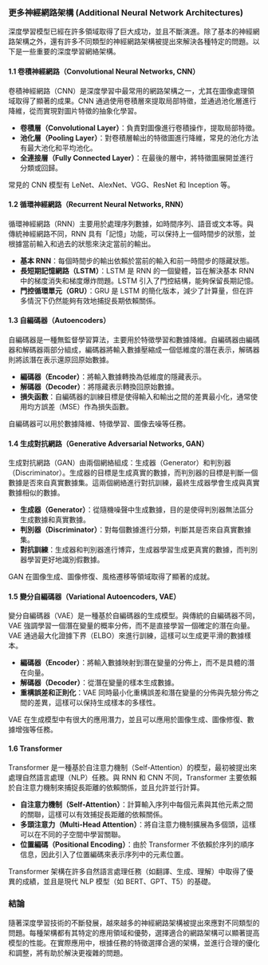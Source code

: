 ### 更多神經網路架構 (Additional Neural Network Architectures)

深度學習模型已經在許多領域取得了巨大成功，並且不斷演進。除了基本的神經網路架構之外，還有許多不同類型的神經網路架構被提出來解決各種特定的問題。以下是一些重要的深度學習網絡架構。

#### 1.1 卷積神經網路（Convolutional Neural Networks, CNN）
卷積神經網路（CNN）是深度學習中最常用的網路架構之一，尤其在圖像處理領域取得了顯著的成果。CNN 通過使用卷積層來提取局部特徵，並通過池化層進行降維，從而實現對圖片特徵的抽象化學習。

- **卷積層（Convolutional Layer）**：負責對圖像進行卷積操作，提取局部特徵。
- **池化層（Pooling Layer）**：對卷積層輸出的特徵圖進行降維，常見的池化方法有最大池化和平均池化。
- **全連接層（Fully Connected Layer）**：在最後的層中，將特徵圖展開並進行分類或回歸。

常見的 CNN 模型有 LeNet、AlexNet、VGG、ResNet 和 Inception 等。

#### 1.2 循環神經網路（Recurrent Neural Networks, RNN）
循環神經網路（RNN）主要用於處理序列數據，如時間序列、語音或文本等。與傳統神經網路不同，RNN 具有「記憶」功能，可以保持上一個時間步的狀態，並根據當前輸入和過去的狀態來決定當前的輸出。

- **基本 RNN**：每個時間步的輸出依賴於當前的輸入和前一時間步的隱藏狀態。
- **長短期記憶網路（LSTM）**：LSTM 是 RNN 的一個變體，旨在解決基本 RNN 中的梯度消失和梯度爆炸問題。LSTM 引入了門控結構，能夠保留長期記憶。
- **門控循環單元（GRU）**：GRU 是 LSTM 的簡化版本，減少了計算量，但在許多情況下仍然能夠有效地捕捉長期依賴關係。

#### 1.3 自編碼器（Autoencoders）
自編碼器是一種無監督學習算法，主要用於特徵學習和數據降維。自編碼器由編碼器和解碼器兩部分組成，編碼器將輸入數據壓縮成一個低維度的潛在表示，解碼器則將該潛在表示還原回原始數據。

- **編碼器（Encoder）**：將輸入數據轉換為低維度的隱藏表示。
- **解碼器（Decoder）**：將隱藏表示轉換回原始數據。
- **損失函數**：自編碼器的訓練目標是使得輸入和輸出之間的差異最小化，通常使用均方誤差（MSE）作為損失函數。

自編碼器可以用於數據降維、特徵學習、圖像去噪等任務。

#### 1.4 生成對抗網路（Generative Adversarial Networks, GAN）
生成對抗網路（GAN）由兩個網絡組成：生成器（Generator）和判別器（Discriminator）。生成器的目標是生成真實的數據，而判別器的目標是判斷一個數據是否來自真實數據集。這兩個網絡進行對抗訓練，最終生成器學會生成與真實數據相似的數據。

- **生成器（Generator）**：從隨機噪聲中生成數據，目的是使得判別器無法區分生成數據和真實數據。
- **判別器（Discriminator）**：對每個數據進行分類，判斷其是否來自真實數據集。
- **對抗訓練**：生成器和判別器進行博弈，生成器學習生成更真實的數據，而判別器學習更好地識別假數據。

GAN 在圖像生成、圖像修復、風格遷移等領域取得了顯著的成就。

#### 1.5 變分自編碼器（Variational Autoencoders, VAE）
變分自編碼器（VAE）是一種基於自編碼器的生成模型。與傳統的自編碼器不同，VAE 強調學習一個潛在變量的概率分佈，而不是直接學習一個確定的潛在向量。VAE 通過最大化證據下界（ELBO）來進行訓練，這樣可以生成更平滑的數據樣本。

- **編碼器（Encoder）**：將輸入數據映射到潛在變量的分佈上，而不是具體的潛在向量。
- **解碼器（Decoder）**：從潛在變量的樣本生成數據。
- **重構誤差和正則化**：VAE 同時最小化重構誤差和潛在變量的分佈與先驗分佈之間的差異，這樣可以保持生成樣本的多樣性。

VAE 在生成模型中有很大的應用潛力，並且可以應用於圖像生成、圖像修復、數據增強等任務。

#### 1.6 Transformer
Transformer 是一種基於自注意力機制（Self-Attention）的模型，最初被提出來處理自然語言處理（NLP）任務。與 RNN 和 CNN 不同，Transformer 主要依賴於自注意力機制來捕捉長距離的依賴關係，並且允許並行計算。

- **自注意力機制（Self-Attention）**：計算輸入序列中每個元素與其他元素之間的關聯，這樣可以有效捕捉長距離的依賴關係。
- **多頭注意力（Multi-Head Attention）**：將自注意力機制擴展為多個頭，這樣可以在不同的子空間中學習關聯。
- **位置編碼（Positional Encoding）**：由於 Transformer 不依賴於序列的順序信息，因此引入了位置編碼來表示序列中的元素位置。

Transformer 架構在許多自然語言處理任務（如翻譯、生成、理解）中取得了優異的成績，並且是現代 NLP 模型（如 BERT、GPT、T5）的基礎。

### 結論
隨著深度學習技術的不斷發展，越來越多的神經網路架構被提出來應對不同類型的問題。每種架構都有其特定的應用領域和優勢，選擇適合的網路架構可以顯著提高模型的性能。在實際應用中，根據任務的特徵選擇合適的架構，並進行合理的優化和調整，將有助於解決更複雜的問題。
